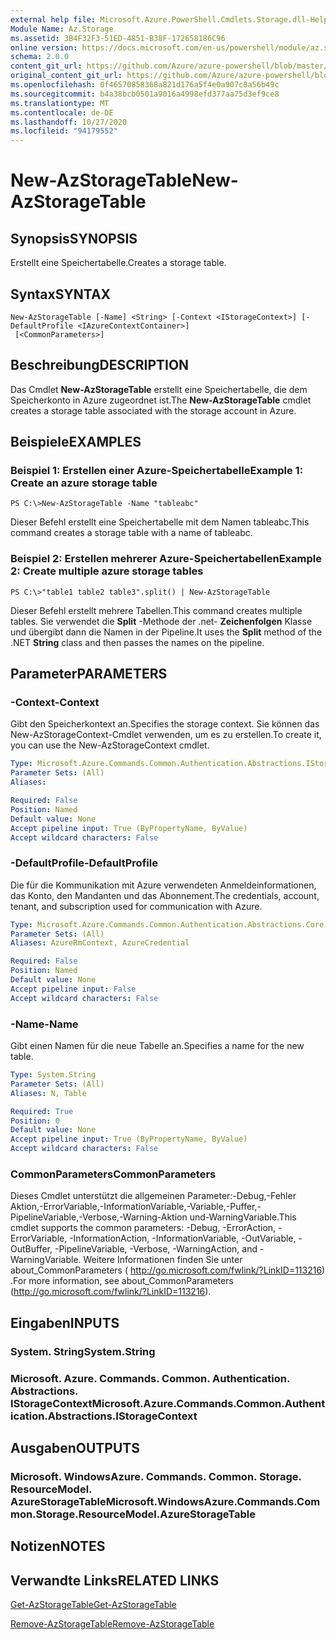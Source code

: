 ```yaml
---
external help file: Microsoft.Azure.PowerShell.Cmdlets.Storage.dll-Help.xml
Module Name: Az.Storage
ms.assetid: 3B4F32F3-51ED-4851-B38F-172658186C96
online version: https://docs.microsoft.com/en-us/powershell/module/az.storage/new-azstoragetable
schema: 2.0.0
content_git_url: https://github.com/Azure/azure-powershell/blob/master/src/Storage/Storage.Management/help/New-AzStorageTable.md
original_content_git_url: https://github.com/Azure/azure-powershell/blob/master/src/Storage/Storage.Management/help/New-AzStorageTable.md
ms.openlocfilehash: 0f46570858368a821d176a5f4e0a907c8a56b49c
ms.sourcegitcommit: b4a38bcb0501a9016a4998efd377aa75d3ef9ce8
ms.translationtype: MT
ms.contentlocale: de-DE
ms.lasthandoff: 10/27/2020
ms.locfileid: "94179552"
---
```

# <span data-ttu-id="8e533-101">New-AzStorageTable</span><span class="sxs-lookup"><span data-stu-id="8e533-101">New-AzStorageTable</span></span>

## <span data-ttu-id="8e533-102">Synopsis</span><span class="sxs-lookup"><span data-stu-id="8e533-102">SYNOPSIS</span></span>
<span data-ttu-id="8e533-103">Erstellt eine Speichertabelle.</span><span class="sxs-lookup"><span data-stu-id="8e533-103">Creates a storage table.</span></span>

## <span data-ttu-id="8e533-104">Syntax</span><span class="sxs-lookup"><span data-stu-id="8e533-104">SYNTAX</span></span>

```
New-AzStorageTable [-Name] <String> [-Context <IStorageContext>] [-DefaultProfile <IAzureContextContainer>]
 [<CommonParameters>]
```

## <span data-ttu-id="8e533-105">Beschreibung</span><span class="sxs-lookup"><span data-stu-id="8e533-105">DESCRIPTION</span></span>
<span data-ttu-id="8e533-106">Das Cmdlet **New-AzStorageTable** erstellt eine Speichertabelle, die dem Speicherkonto in Azure zugeordnet ist.</span><span class="sxs-lookup"><span data-stu-id="8e533-106">The **New-AzStorageTable** cmdlet creates a storage table associated with the storage account in Azure.</span></span>

## <span data-ttu-id="8e533-107">Beispiele</span><span class="sxs-lookup"><span data-stu-id="8e533-107">EXAMPLES</span></span>

### <span data-ttu-id="8e533-108">Beispiel 1: Erstellen einer Azure-Speichertabelle</span><span class="sxs-lookup"><span data-stu-id="8e533-108">Example 1: Create an azure storage table</span></span>
```
PS C:\>New-AzStorageTable -Name "tableabc"
```

<span data-ttu-id="8e533-109">Dieser Befehl erstellt eine Speichertabelle mit dem Namen tableabc.</span><span class="sxs-lookup"><span data-stu-id="8e533-109">This command creates a storage table with a name of tableabc.</span></span>

### <span data-ttu-id="8e533-110">Beispiel 2: Erstellen mehrerer Azure-Speichertabellen</span><span class="sxs-lookup"><span data-stu-id="8e533-110">Example 2: Create multiple azure storage tables</span></span>
```
PS C:\>"table1 table2 table3".split() | New-AzStorageTable
```

<span data-ttu-id="8e533-111">Dieser Befehl erstellt mehrere Tabellen.</span><span class="sxs-lookup"><span data-stu-id="8e533-111">This command creates multiple tables.</span></span>
<span data-ttu-id="8e533-112">Sie verwendet die **Split** -Methode der .net- **Zeichenfolgen** Klasse und übergibt dann die Namen in der Pipeline.</span><span class="sxs-lookup"><span data-stu-id="8e533-112">It uses the **Split** method of the .NET **String** class and then passes the names on the pipeline.</span></span>

## <span data-ttu-id="8e533-113">Parameter</span><span class="sxs-lookup"><span data-stu-id="8e533-113">PARAMETERS</span></span>

### <span data-ttu-id="8e533-114">-Context</span><span class="sxs-lookup"><span data-stu-id="8e533-114">-Context</span></span>
<span data-ttu-id="8e533-115">Gibt den Speicherkontext an.</span><span class="sxs-lookup"><span data-stu-id="8e533-115">Specifies the storage context.</span></span>
<span data-ttu-id="8e533-116">Sie können das New-AzStorageContext-Cmdlet verwenden, um es zu erstellen.</span><span class="sxs-lookup"><span data-stu-id="8e533-116">To create it, you can use the New-AzStorageContext cmdlet.</span></span>

```yaml
Type: Microsoft.Azure.Commands.Common.Authentication.Abstractions.IStorageContext
Parameter Sets: (All)
Aliases:

Required: False
Position: Named
Default value: None
Accept pipeline input: True (ByPropertyName, ByValue)
Accept wildcard characters: False
```

### <span data-ttu-id="8e533-117">-DefaultProfile</span><span class="sxs-lookup"><span data-stu-id="8e533-117">-DefaultProfile</span></span>
<span data-ttu-id="8e533-118">Die für die Kommunikation mit Azure verwendeten Anmeldeinformationen, das Konto, den Mandanten und das Abonnement.</span><span class="sxs-lookup"><span data-stu-id="8e533-118">The credentials, account, tenant, and subscription used for communication with Azure.</span></span>

```yaml
Type: Microsoft.Azure.Commands.Common.Authentication.Abstractions.Core.IAzureContextContainer
Parameter Sets: (All)
Aliases: AzureRmContext, AzureCredential

Required: False
Position: Named
Default value: None
Accept pipeline input: False
Accept wildcard characters: False
```

### <span data-ttu-id="8e533-119">-Name</span><span class="sxs-lookup"><span data-stu-id="8e533-119">-Name</span></span>
<span data-ttu-id="8e533-120">Gibt einen Namen für die neue Tabelle an.</span><span class="sxs-lookup"><span data-stu-id="8e533-120">Specifies a name for the new table.</span></span>

```yaml
Type: System.String
Parameter Sets: (All)
Aliases: N, Table

Required: True
Position: 0
Default value: None
Accept pipeline input: True (ByPropertyName, ByValue)
Accept wildcard characters: False
```

### <span data-ttu-id="8e533-121">CommonParameters</span><span class="sxs-lookup"><span data-stu-id="8e533-121">CommonParameters</span></span>
<span data-ttu-id="8e533-122">Dieses Cmdlet unterstützt die allgemeinen Parameter:-Debug,-Fehler Aktion,-ErrorVariable,-InformationVariable,-Variable,-Puffer,-PipelineVariable,-Verbose,-Warning-Aktion und-WarningVariable.</span><span class="sxs-lookup"><span data-stu-id="8e533-122">This cmdlet supports the common parameters: -Debug, -ErrorAction, -ErrorVariable, -InformationAction, -InformationVariable, -OutVariable, -OutBuffer, -PipelineVariable, -Verbose, -WarningAction, and -WarningVariable.</span></span> <span data-ttu-id="8e533-123">Weitere Informationen finden Sie unter about_CommonParameters ( http://go.microsoft.com/fwlink/?LinkID=113216) .</span><span class="sxs-lookup"><span data-stu-id="8e533-123">For more information, see about_CommonParameters (http://go.microsoft.com/fwlink/?LinkID=113216).</span></span>

## <span data-ttu-id="8e533-124">Eingaben</span><span class="sxs-lookup"><span data-stu-id="8e533-124">INPUTS</span></span>

### <span data-ttu-id="8e533-125">System. String</span><span class="sxs-lookup"><span data-stu-id="8e533-125">System.String</span></span>

### <span data-ttu-id="8e533-126">Microsoft. Azure. Commands. Common. Authentication. Abstractions. IStorageContext</span><span class="sxs-lookup"><span data-stu-id="8e533-126">Microsoft.Azure.Commands.Common.Authentication.Abstractions.IStorageContext</span></span>

## <span data-ttu-id="8e533-127">Ausgaben</span><span class="sxs-lookup"><span data-stu-id="8e533-127">OUTPUTS</span></span>

### <span data-ttu-id="8e533-128">Microsoft. WindowsAzure. Commands. Common. Storage. ResourceModel. AzureStorageTable</span><span class="sxs-lookup"><span data-stu-id="8e533-128">Microsoft.WindowsAzure.Commands.Common.Storage.ResourceModel.AzureStorageTable</span></span>

## <span data-ttu-id="8e533-129">Notizen</span><span class="sxs-lookup"><span data-stu-id="8e533-129">NOTES</span></span>

## <span data-ttu-id="8e533-130">Verwandte Links</span><span class="sxs-lookup"><span data-stu-id="8e533-130">RELATED LINKS</span></span>

[<span data-ttu-id="8e533-131">Get-AzStorageTable</span><span class="sxs-lookup"><span data-stu-id="8e533-131">Get-AzStorageTable</span></span>](./Get-AzStorageTable.md)

[<span data-ttu-id="8e533-132">Remove-AzStorageTable</span><span class="sxs-lookup"><span data-stu-id="8e533-132">Remove-AzStorageTable</span></span>](./Remove-AzStorageTable.md)


